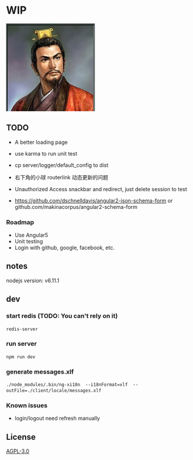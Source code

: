# WIP

![lqbw](./lqbw刘备.jpg)

## TODO

* A better loading page

* use karma to run unit test

* cp server/logger/default_config to dist

* 右下角的小球 routerlink 动态更新的问题

* Unauthorized Access snackbar and redirect, just delete session to test

* https://github.com/dschnelldavis/angular2-json-schema-form or github.com/makinacorpus/angular2-schema-form

### Roadmap

* Use Angular5
* Unit testing
* Login with github, google, facebook, etc.

## notes

nodejs version: v6.11.1

## dev

### start redis (TODO: You can't rely on it)

```
redis-server
```

### run server

```
npm run dev
```

### generate messages.xlf

```
./node_modules/.bin/ng-xi18n  --i18nFormat=xlf  --outFile=./client/locale/messages.xlf
```

### Known issues

* login/logout need refresh manually

## License

[AGPL-3.0](https://www.gnu.org/licenses/agpl-3.0.en.html)
